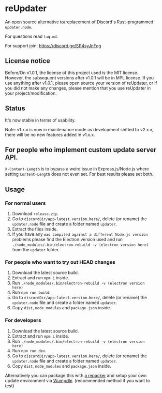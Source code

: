 # reUpdater

An open source alternative to/replacement of Discord's Rust-programmed `updater.node`.

For questions read `faq.md`.

For support join: https://discord.gg/SP4syJnFqg

## License notice

Before/On v1.0.1, the license of this project used is the MIT license. However, the subsequent versions after v1.0.1 will be in MPL license. If you use anything after v1.0.1, please open source your version of reUpdater, or if you did not make any changes, please mention that you use reUpdater in your project/modification.

## Status

It's now stable in terms of usability.

Note: v1.x.x is now in maintenance mode as development shifted to v2.x.x, there will be no new features added in v1.x.x.

## For people who implement custom update server API.

`X-Content-Length` is to bypass a weird issue in Express.js/Node.js where setting `Content-Length` does not even set. For best results please set both.

## Usage

### For normal users
1. Download `release.zip`. 
2. Go to `discordDir/app-latest.version.here/`, delete (or rename) the `updater.node` file and create a folder named `updater`. 
3. Extract the files inside.
4. If you have any `was compiled against a different Node.js version` problems please find the Electron version used and run `./node_modules/.bin/electron-rebuild -v (electron version here)` from the `updater` folder.

### For people who want to try out HEAD changes
1. Download the latest source build.
2. Extract and run `npm i` inside.
3. Run `./node_modules/.bin/electron-rebuild -v (electron version here)`
4. Run `npm run build`.
5. Go to `discordDir/app-latest.version.here/`, delete (or rename) the `updater.node` file and create a folder named `updater`. 
6. Copy `dist`, `node_modules` and `package.json` inside.

### For developers
1. Download the latest source build.
2. Extract and run `npm i` inside.
3. Run `./node_modules/.bin/electron-rebuild -v (electron version here)`
4. Run `npm run dev`.
5. Go to `discordDir/app-latest.version.here/`, delete (or rename) the `updater.node` file and create a folder named `updater`. 
6. Copy `dist`, `node_modules` and `package.json` inside.

Alternatively you can package this with [a repacker](https://github.com/cordpackers/rePacker) and setup your own update environment via [Wumpdle](https://github.com/cordpackers/Wumpdle). (recommended method if you want to test)
